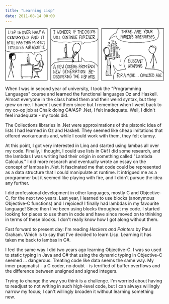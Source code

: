 ```yaml
---
title: "Learning Lisp"
date: 2011-08-14 00:00
---
```


<import><img src="/img/import/blog/2011/08/lisp/FE077BA4D21541C58237F58C6610E20F.png" class="img-responsive"><p>When I was in second year of university, I took the "Programming Languages" course and learned the functional languages Oz and Haskell. Almost everyone in the class hated them and their weird syntax, but they grew on me. I haven't used them since but I remember when I went back to my co-op job at Chalk doing C#/ASP .Net, I felt inadequate. Well, I didn't feel inadequate - my tools did.</p>
<p>The Collections libraries in .Net were approximations of the platonic idea of lists I had learned in Oz and Haskell. They seemed like cheap imitations that offered workarounds and, while I could work with them, they felt clumsy.</p>
<p>At this point, I got very interested in Linq and started using lambas all over my code. Finally, I thought, I could use lists in C#! I did some research, and the lambdas I was writing had their origin in something called "Lambda Calculus." I did more research and eventually wrote an essay on the concept of lambas in .Net. It fascinated me that code could be represented as a data structure that I could manipulate at runtime. It intrigued me as a programmer but it seemed like playing with fire, and I didn't pursue the idea any further.</p>
<p>I did professional development in other languages, mostly C and Objective-C, for the next two years. Last year, I learned to use blocks (anonymous Objective-C functions) and I rejoiced! I finally had lambdas in my favourite language! Since then I've been using blocks throughout my code. I started looking for places to use them in code and have since moved on to thinking in terms of these blocks. I don't really know how I got along without them.</p>
<p>Fast forward to present day: I'm reading <em>Hackers and Painters</em> by Paul Graham. Which is to say that I've decided to learn Lisp. Learning it has taken me back to lambas in C#.</p>
<p>I feel the same way I did two years ago learning Objective-C. I was so used to static typing in Java and C# that using the dynamic typing in Objective-C seemed ... dangerous. Treating code like data seems the same way. My inner pragmatist - a C coder, no doubt - is terrified of buffer overflows and the difference between unsigned and signed integers.</p>
<p>Trying to change the way you think is a challenge. I'm worried about having to readjust to not writing in such high-level code, but I can always willingly narrow my focus; I can't willingly broaden it without learning something new.</p></import>

<!-- more -->

